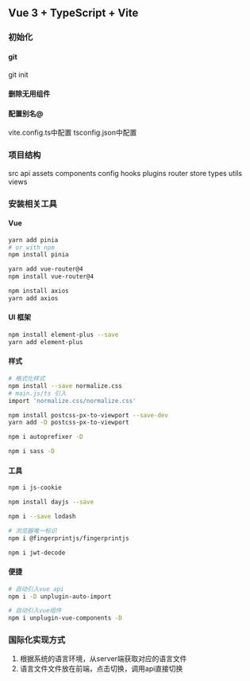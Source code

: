 ## Vue 3 + TypeScript + Vite
### 初始化
#### git
git init
#### 删除无用组件
#### 配置别名@
vite.config.ts中配置
tsconfig.json中配置
### 项目结构
src
	api
	assets
	components
	config
	hooks
	plugins
	router
	store
	types
	utils
	views
### 安装相关工具
#### Vue
```bash
yarn add pinia
# or with npm
npm install pinia
```
```bash
yarn add vue-router@4
npm install vue-router@4
```
```bash
npm install axios
yarn add axios
```
#### UI 框架
```bash
npm install element-plus --save
yarn add element-plus
```
#### 样式
```bash
# 格式化样式
npm install --save normalize.css
# main.js/ts 引入
import 'normalize.css/normalize.css'
```
```bash
npm install postcss-px-to-viewport --save-dev
yarn add -D postcss-px-to-viewport
```
```bash
npm i autoprefixer -D
```
```bash
npm i sass -D
```
#### 工具
```bash
npm i js-cookie
```
```bash
npm install dayjs --save
```
```bash
npm i --save lodash
```
```bash
# 浏览器唯一标识
npm i @fingerprintjs/fingerprintjs
```
```bash
npm i jwt-decode
```
#### 便捷
```bash
# 自动引入vue api
npm i -D unplugin-auto-import
```
```bash
# 自动引入vue组件
npm i unplugin-vue-components -D
```
### 国际化实现方式
1. 根据系统的语言环境，从server端获取对应的语言文件
2. 语言文件文件放在前端，点击切换，调用api直接切换